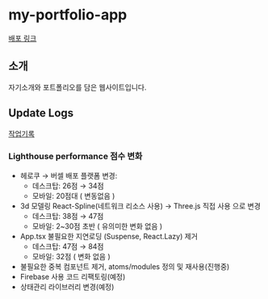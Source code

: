 # my-portfolio-app

[배포 링크](https://my-portfolio-app-phi.vercel.app/)

## 소개
자기소개와 포트폴리오를 담은 웹사이트입니다.

## Update Logs
[작업기록](https://handsome-parcel-51e.notion.site/c231e8ed2c1e4a498facc655817bd159)

### Lighthouse performance 점수 변화

- 헤로쿠 → 버셀 배포 플랫폼 변경:
    - 데스크탑: 26점 → 34점
    - 모바일: 20점대 ( 변동없음 )
- 3d 모델링 React-Spline(네트워크 리소스 사용) → Three.js 직접 사용 으로 변경
    - 데스크탑: 38점 → 47점
    - 모바일: 2~30점 초반 ( 유의미한 변화 없음 )
- App.tsx 불필요한 지연로딩 (Suspense, React.Lazy) 제거
    - 데스크탑: 47점 → 84점
    - 모바일: 32점 ( 변화 없음 )
- 불필요한 중복 컴포넌트 제거, atoms/modules 정의 및 재사용(진행중)
- Firebase 사용 코드 리팩토링(예정)
- 상태관리 라이브러리 변경(예정)
